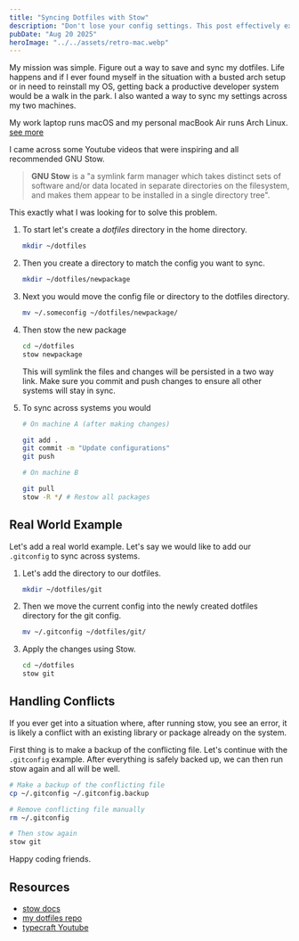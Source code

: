 ```yaml
---
title: "Syncing Dotfiles with Stow"
description: "Don't lose your config settings. This post effectively explains the dotfiles syncing workflow and would be helpful for developers looking to manage their configurations across multiple machines."
pubDate: "Aug 20 2025"
heroImage: "../../assets/retro-mac.webp"
---
```


My mission was simple. Figure out a way to save and sync my dotfiles. Life happens and if I ever found myself in the situation with a busted arch setup or in need to reinstall my OS, getting back a productive developer system would be a walk in the park. I also wanted a way to sync my settings across my two machines.

My work laptop runs macOS and my personal macBook Air runs Arch Linux.<br/>
[see more](/uses)

I came across some Youtube videos that were inspiring and all recommended GNU Stow.

> **GNU Stow** is a "a symlink farm manager which takes distinct sets of software and/or data located in separate directories on the filesystem, and makes them appear to be installed in a single directory tree".

This exactly what I was looking for to solve this problem.

1. To start let's create a _dotfiles_ directory in the home directory.

   ```bash
   mkdir ~/dotfiles
   ```

2. Then you create a directory to match the config you want to sync.
   ```bash
   mkdir ~/dotfiles/newpackage
   ```
3. Next you would move the config file or directory to the dotfiles directory.
   ```bash
   mv ~/.someconfig ~/dotfiles/newpackage/
   ```
4. Then stow the new package
   ```bash
   cd ~/dotfiles
   stow newpackage
   ```
   This will symlink the files and changes will be persisted in a two way link. Make sure you commit and push changes to ensure all other systems will stay in sync.
5. To sync across systems you would

   ```bash
   # On machine A (after making changes)

   git add .
   git commit -m "Update configurations"
   git push

   # On machine B

   git pull
   stow -R */ # Restow all packages
   ```

## Real World Example

Let's add a real world example. Let's say we would like to add our `.gitconfig` to sync across systems.

1. Let's add the directory to our dotfiles.

   ```bash
   mkdir ~/dotfiles/git
   ```

2. Then we move the current config into the newly created dotfiles directory for the git config.
   ```bash
   mv ~/.gitconfig ~/dotfiles/git/
   ```
3. Apply the changes using Stow.
   ```bash
   cd ~/dotfiles
   stow git
   ```

## Handling Conflicts

If you ever get into a situation where, after running stow, you see an error, it is likely a conflict with an existing library or package already on the system.

First thing is to make a backup of the conflicting file. Let's continue with the `.gitconfig` example. After everything is safely backed up, we can then run stow again and all will be well.

```bash
# Make a backup of the conflicting file
cp ~/.gitconfig ~/.gitconfig.backup

# Remove conflicting file manually
rm ~/.gitconfig

# Then stow again
stow git
```

Happy coding friends.

## Resources

- [stow docs](https://www.gnu.org/software/stow/manual/stow.html)
- [my dotfiles repo](https://github.com/fpigeonjr/dotfiles)
- [typecraft Youtube](https://www.youtube.com/watch?v=NoFiYOqnC4o)
